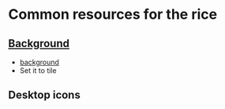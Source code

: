 # Common resources for the rice

## [Background](https://github.com/okklol/nso-rice-resources/blob/main/common/background.png)
- [background](https://github.com/okklol/nso-rice-resources/blob/main/common/background.png)
- Set it to tile

## Desktop icons
